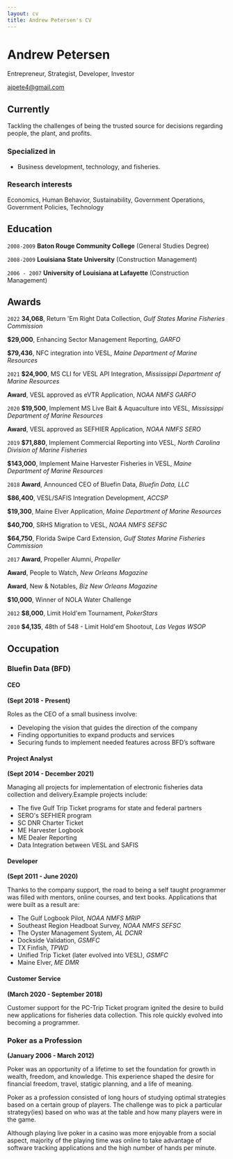 ```yaml
---
layout: cv
title: Andrew Petersen's CV
---
```

# Andrew Petersen
Entrepreneur, Strategist, Developer, Investor

<div id="webaddress">
<a href="ajpete4@gmail.com">ajpete4@gmail.com</a>
</div>


## Currently

Tackling the challenges of being the trusted source for decisions regarding people, the plant, and profits.

### Specialized in
- Business development, technology, and fisheries.


### Research interests

Economics, Human Behavior, Sustainability, Government Operations, Government Policies, Technology

## Education

`2008-2009`
__Baton Rouge Community College__ (General Studies Degree)

`2008-2009`
__Louisiana State University__ (Construction Management)

`2006 - 2007`
__University of Louisiana at Lafayette__ (Construction Management)


## Awards
`2022`
**34,068**, Return 'Em Right Data Collection, *Gulf States Marine Fisheries Commission*

**$29,000**, Enhancing Sector Management Reporting, *GARFO*

**$79,436**, NFC integration into VESL, *Maine Department of Marine Resources*

`2021`
**$24,900**, MS CLI for VESL API Integration, *Mississippi Department of Marine Resources*

**Award**, VESL approved as eVTR Application, *NOAA NMFS GARFO*

`2020`
**$19,500**, Implement MS Live Bait & Aquaculture into VESL, *Mississippi Department of Marine Resources*

**Award**, VESL approved as SEFHIER Application, *NOAA NMFS SERO*

`2019`
**$71,880**, Implement Commercial Reporting into VESL, *North Carolina Division of Marine Fisheries*

**$143,000**, Implement Maine Harvester Fisheries in VESL, *Maine Department of Marine Resources*

`2018`
**Award**, Announced CEO of Bluefin Data, *Bluefin Data, LLC*

**$86,400**, VESL/SAFIS Integration Development, *ACCSP*

**$19,300**, Maine Elver Application, *Maine Department of Marine Resources*

**$40,700**, SRHS Migration to VESL, *NOAA NMFS SEFSC*

**$64,750**, Florida Swipe Card Extension, *Gulf States Marine Fisheries Commission*

`2017`
**Award**, Propeller Alumni, *Propeller*

**Award**, People to Watch, *New Orleans Magazine*

**Award**, New & Notables, *Biz New Orleans Magazine*

**$10,000**, Winner of NOLA Water Challenge

`2012`
**$8,000**, Limit Hold'em Tournament, *PokerStars*

`2010`
**$4,135**, 48th of 548 - Limit Hold'em Shootout, *Las Vegas WSOP*

## Occupation

### Bluefin Data (BFD)

#### CEO
**(Sept 2018 - Present)**

Roles as the CEO of a small business involve:
* Developing the vision that guides the direction of the company
* Finding opportunities to expand products and services
* Securing funds to implement needed features across BFD’s software

#### Project Analyst
**(Sept 2014 - December 2021)**

Managing all projects for implementation of electronic fisheries data collection and delivery.Example projects include:
* The five Gulf Trip Ticket programs for state and federal partners
* SERO's SEFHIER program
* SC DNR Charter Ticket
* ME Harvester Logbook
* ME Dealer Reporting
* Data Integration between VESL and SAFIS

#### Developer
**(Sept 2011 - June 2020)**

Thanks to the company support, the road to being a self taught programmer was filled with mentors, online courses, and text books. Applications that were built as a result are:

* The Gulf Logbook Pilot, *NOAA NMFS MRIP*
* Southeast Region Headboat Survey, *NOAA NMFS SEFSC*
* The Oyster Management System, *AL DCNR*
* Dockside Validation, *GSMFC*
* TX Finfish, *TPWD*
* Unified Trip Ticket (later evolved into VESL), *GSMFC*
* Maine Elver, *ME DMR*

#### Customer Service
**(March 2020 - September 2018)**

Customer support for the PC-Trip Ticket program ignited the desire to build new applications for fisheries data collection. This role quickly evolved into becoming a programmer.

### Poker as a Profession
**(January 2006 - March 2012)**

Poker was an opportunity of a lifetime to set the foundation for growth in wealth, freedom, and knowledge. This experience shaped the desire for financial freedom, travel, statigic planning, and a life of meaning.

Poker as a profession consisted of long hours of studying optimal strategies based on a certain group of players. The challenge was to pick a particular strategy(ies) based on who was at the table and how many players were in the game.

Although playing live poker in a casino was more enjoyable from a social aspect, majority of the playing time was online to take advantage of software tracking applications and the high number of hands per minute.



<!-- ### Footer

Last updated: November 2022 -->